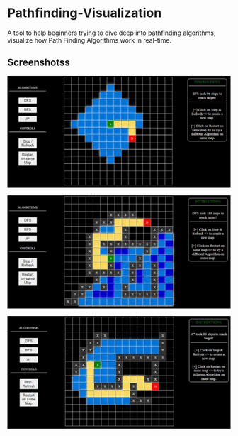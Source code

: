 # Pathfinding-Visualization
A tool to help beginners trying to dive deep into pathfinding algorithms, visualize how Path Finding Algorithms work in real-time.

## Screenshotss
![BFS](https://github.com/skscool/Graph-Search-Visualization/blob/master/screenshots/bfs.JPG)

![DFS](https://github.com/skscool/Graph-Search-Visualization/blob/master/screenshots/dfs.JPG)

![A \*](https://github.com/skscool/Graph-Search-Visualization/blob/master/screenshots/aStar.JPG)
